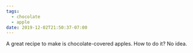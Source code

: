 ```yaml
---
tags:
  - chocolate
  - apple
date: 2019-12-02T21:50:37-07:00
---
```


A great recipe to make is chocolate-covered apples. How to do it? No idea.
